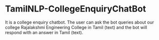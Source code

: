 # TamilNLP-CollegeEnquiryChatBot
It is a college enquiry chatbot. The user can ask the bot queries about our college Rajalakshmi Engineering College in Tamil (text) and the bot will respond with an answer in Tamil (text).
